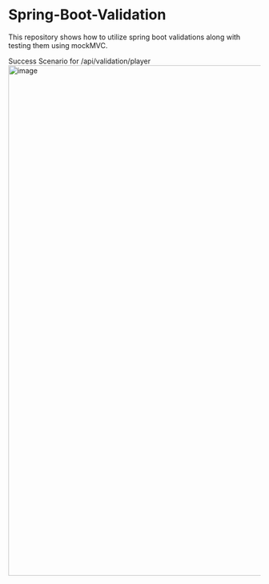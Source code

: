 # Spring-Boot-Validation
This repository shows how to utilize spring boot validations along with testing them using mockMVC.

Success Scenario for /api/validation/player
<img width="1018" alt="image" src="https://user-images.githubusercontent.com/43916357/178160466-cef0e1f1-3c70-4f39-8e3d-3744d8f920ae.png">
